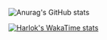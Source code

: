 ![Anurag's GitHub stats](https://github-readme-stats.vercel.app/api?username=ellenlouisedev&show_icons=true&theme=transparent)

[![Harlok's WakaTime stats](https://github-readme-stats.vercel.app/api/wakatime?username=ffflabs)](https://github.com/ellenlouisedev/github-readme-stats)
